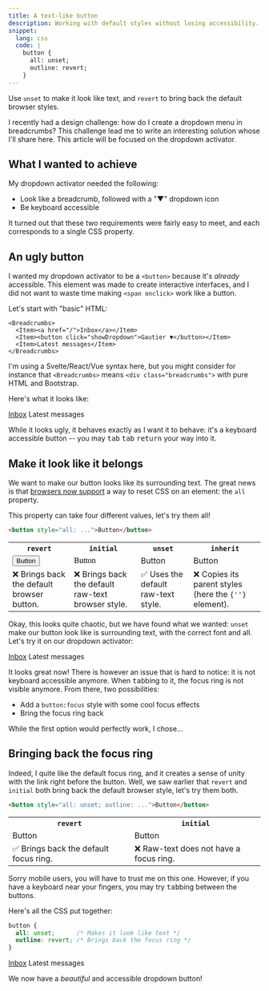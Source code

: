 ```yaml
---
title: A text-like button
description: Working with default styles without losing accessibility.
snippet:
  lang: css
  code: |
    button {
      all: unset;
      outline: revert;
    }
---
```


<script>
  import Breadcrumbs from './Breadcrumbs.svelte';
  import Dropdown from './Dropdown.svelte';
  import Item from './Item.svelte';
  import {Example, Table, Tldr} from '$lib/markdown';
</script>

<Tldr>
  Use <code>unset</code> to make it look like text, and <code>revert</code> to bring back the default browser styles.
</Tldr>

I recently had a design challenge: how do I create a dropdown menu in breadcrumbs? This challenge lead me to write an interesting solution whose I'll share here. This article will be focused on the dropdown activator.

## What I wanted to achieve

My dropdown activator needed the following:

- Look like a breadcrumb, followed with a "▼" dropdown icon
- Be keyboard accessible

It turned out that these two requirements were fairly easy to meet, and each corresponds to a single CSS property.

## An ugly button

I wanted my dropdown activator to be a `<button>` because it's _already_ accessible. This element was made to create interactive interfaces, and I did not want to waste time making `<span onclick>` work like a button.

Let's start with "basic" HTML:

```svelte
<Breadcrumbs>
  <Item><a href="/">Inbox</a></Item>
  <Item><button click="showDropdown">Gautier ▼</button></Item>
  <Item>Latest messages</Item>
</Breadcrumbs>
```

I'm using a Svelte/React/Vue syntax here, but you might consider for instance that `<Breadcrumbs>` means `<div class="breadcrumbs">` with pure HTML and Bootstrap.

Here's what it looks like:

<Example>
  <Breadcrumbs>
    <Item><a href="?" on:click|preventDefault>Inbox</a></Item>
    <Item><Dropdown /></Item>
    <Item>Latest messages</Item>
  </Breadcrumbs>
</Example>

While it looks ugly, it behaves exactly as I want it to behave: it's a keyboard accessible button -- you may <kbd>tab</kbd> <kbd>tab</kbd> <kbd>return</kbd> your way into it.

## Make it look like it belongs

We want to make our button looks like its surrounding text. The great news is that [browsers now support](https://caniuse.com/css-all) a way to reset CSS on an element: the `all` property.

This property can take four different values, let's try them all!

```html
<button style="all: ...">Button</button>
```

<Table>
  <tr>
    <th><code>revert</code></th>
    <th><code>initial</code></th>
    <th><code>unset</code></th>
    <th><code>inherit</code></th>
  </tr>
  <tr>
    <td><Example><button style="all: revert">Button</button></Example></td>
    <td><Example><button style="all: initial">Button</button></Example></td>
    <td><Example><button style="all: unset">Button</button></Example></td>
    <td><Example><button style="all: inherit">Button</button></Example></td>
  </tr>
  <tr>
    <td>❌ Brings back the default browser button.</td>
    <td>❌ Brings back the default raw-text browser style.</td>
    <td>✅ Uses the default raw-text style.</td>
    <td>❌ Copies its parent styles (here the <code>{'<Example>'}</code> element).</td>
  </tr>
</Table>

Okay, this looks quite chaotic, but we have found what we wanted: `unset` make our button look like is surrounding text, with the correct font and all. Let's try it on our dropdown activator:

<Example>
  <Breadcrumbs>
    <Item><a href="?" on:click|preventDefault>Inbox</a></Item>
    <Item><Dropdown style="all: unset" /></Item>
    <Item>Latest messages</Item>
  </Breadcrumbs>
</Example>

It looks great now! There is however an issue that is hard to notice: it is not keyboard accessible anymore. When <kbd>tab</kbd>bing to it, the focus ring is not visible anymore. From there, two possibilities:

- Add a `button:focus` style with some cool focus effects
- Bring the focus ring back

While the first option would perfectly work, I chose...

## Bringing back the focus ring

Indeed, I quite like the default focus ring, and it creates a sense of unity with the link right before the button. Well, we saw earlier that `revert` and `initial` both bring back the default browser style, let's try them both.

```html
<button style="all: unset; outline: ...">Button</button>
```

<Table>
  <tr>
    <th><code>revert</code></th>
    <th><code>initial</code></th>
  </tr>
  <tr>
    <td><Example><button style="all: unset; outline: revert">Button</button></Example></td>
    <td><Example><button style="all: unset; outline: initial">Button</button></Example></td>
  </tr>
  <tr>
    <td>✅ Brings back the default focus ring.</td>
    <td>❌ Raw-text does not have a focus ring.</td>
  </tr>
</Table>

Sorry mobile users, you will have to trust me on this one. However, if you have a keyboard near your fingers, you may try <kbd>tab</kbd>bing between the buttons.

Here's all the CSS put together:

```css
button {
  all: unset;      /* Makes it look like text */
  outline: revert; /* Brings back the focus ring */
}
```

<Example>
  <Breadcrumbs>
    <Item><a href="?" on:click|preventDefault>Inbox</a></Item>
    <Item><Dropdown style="all: unset; outline: revert" /></Item>
    <Item>Latest messages</Item>
  </Breadcrumbs>
</Example>

We now have a _beautiful_ and accessible dropdown button!
